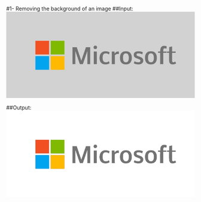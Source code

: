 #1- Removing the background of an image
##Input:
![bgr_logo](Input/microsoft_logo.jpg)

##Output:
![png_logo](Output/microsoft_logo.png)

